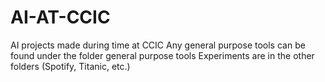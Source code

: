 # AI-AT-CCIC
AI projects made during time at CCIC
Any general purpose tools can be found under the folder general purpose tools 
Experiments are in the other folders (Spotify, Titanic, etc.)